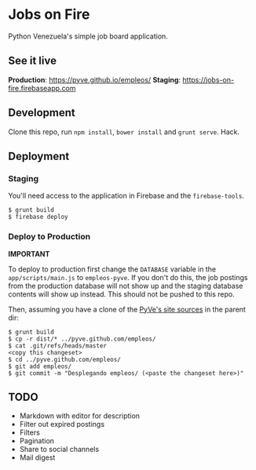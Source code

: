 # Jobs on Fire #

Python Venezuela's simple job board application.

## See it live ##

**Production**: https://pyve.github.io/empleos/
**Staging**: https://jobs-on-fire.firebaseapp.com

## Development ##

Clone this repo, run `npm install`, `bower install` and `grunt serve`. Hack.

## Deployment ##

### Staging ###

You'll need access to the application in Firebase and the `firebase-tools`.

    $ grunt build
    $ firebase deploy

### Deploy to Production ###

**IMPORTANT**

To deploy to production first change the `DATABASE` variable in the `app/scripts/main.js` to `empleos-pyve`. If you don't do this, the job postings from the production database will not show up and the staging database contents will show up instead. This should not be pushed to this repo.

Then, assuming you have a clone of the [PyVe's site sources](https://github.com/pyve/pyve.github.com/) in the parent dir:

    $ grunt build
    $ cp -r dist/* ../pyve.github.com/empleos/
    $ cat .git/refs/heads/master
    <copy this changeset>
    $ cd ../pyve.github.com/empleos/
    $ git add empleos/
    $ git commit -m "Desplegando empleos/ (<paste the changeset here>)"

## TODO ##

* Markdown with editor for description
* Filter out expired postings
* Filters
* Pagination
* Share to social channels
* Mail digest
